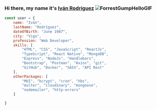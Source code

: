 ### Hi there, my name it's <a href="https://ivanrf.netlify.app/">Iván Rodríguez</a> ![ForrestGumpHelloGIF](https://github.com/areantbd/areantbd/assets/82571096/44269c89-ece5-4e63-82ae-f42c60dd1fbe)


```js
const user = {
    name: "Iván",
    lastName: "Rodríguez",
    dateOfBirth: "June 1987",
    city: "Vigo",
    profession: "Web Developer",
    skills: [
        "HTML", "CSS", "JavaScript", "ReactJs",
        "TypeScript", "React Native", "MongoDB",
        "Express", "NodeJs", "Handlebars",
        "Bootstrap", "Postman", "Axios", "git",
        "GitHub", "Docker", "SASS", "API Rest"
    ],
    otherPackages: [
        "MUI", "bcrypt", "cron", "hbs",
        "multer", "cloudinary", "mongoose", 
        "nodemailer", "http-errors"
    ]

}
```
<!--
**areantbd/areantbd** is a ✨ _special_ ✨ repository because its `README.md` (this file) appears on your GitHub profile.

Here are some ideas to get you started:

- 🔭 I’m currently working on ...
- 🌱 I’m currently learning ...
- 👯 I’m looking to collaborate on ...
- 🤔 I’m looking for help with ...
- 💬 Ask me about ...
- 📫 How to reach me: ...
- 😄 Pronouns: ...
- ⚡ Fun fact: ...
-->
